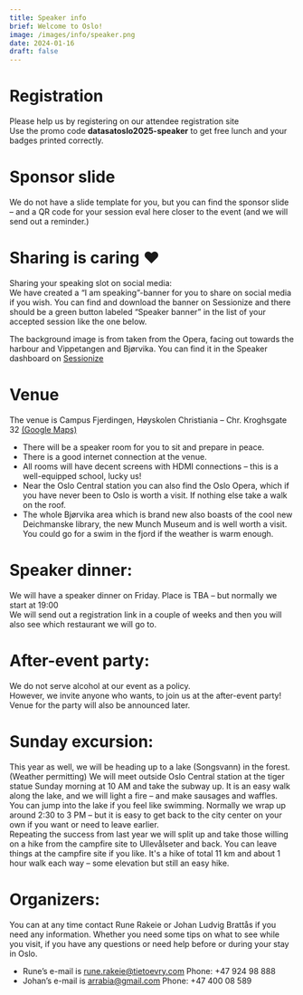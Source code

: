 ```yaml
---
title: Speaker info
brief: Welcome to Oslo!
image: /images/info/speaker.png
date: 2024-01-16
draft: false
---
```

# Registration
Please help us by registering on our attendee registration site  
Use the promo code **datasatoslo2025-speaker** to get free lunch and your badges printed correctly.

# Sponsor slide
We do not have a slide template for you, but you can find the sponsor slide – and a QR code for your session eval here closer to the event (and we will send out a reminder.)

# Sharing is caring :heart:
Sharing your speaking slot on social media:  
We have created a “I am speaking”-banner for you to share on social media if you wish. You can find and download the banner on Sessionize and there should be a green button labeled “Speaker banner” in the list of your accepted session like the one below.

The background image is from taken from the Opera, facing out towards the harbour and Vippetangen and Bjørvika. You can find it in the Speaker dashboard on <a href="https://sessionize.com/data-saturday-oslo-2024/dashboard" target="_blank">Sessionize</a>  

# Venue
The venue is Campus Fjerdingen, Høyskolen Christiania – Chr. Kroghsgate 32 <a href="https://goo.gl/maps/mTpfZhegAyJaAZoXA" target="_blank">(Google Maps)</a>   

* There will be a speaker room for you to sit and prepare in peace.
* There is a good internet connection at the venue.
* All rooms will have decent screens with HDMI connections – this is a well-equipped school, lucky us!
* Near the Oslo Central station you can also find the Oslo Opera, which if you have never been to Oslo is worth a visit. If nothing else take a walk on the roof.
* The whole Bjørvika area which is brand new also boasts of the cool new Deichmanske library, the new Munch Museum and is well worth a visit. You could go for a swim in the fjord if the weather is warm enough.

# Speaker dinner:
We will have a speaker dinner on Friday. Place is TBA – but normally we start at 19:00  
We will send out a registration link in a couple of weeks and then you will also see which restaurant we will go to.

# After-event party:
We do not serve alcohol at our event as a policy.  
However, we invite anyone who wants, to join us at the after-event party! Venue for the party will also be announced later.

# Sunday excursion:
This year as well, we will be heading up to a lake (Songsvann) in the forest. (Weather permitting) We will meet outside Oslo Central station at the tiger statue Sunday morning at 10 AM and take the subway up. It is an easy walk along the lake, and we will light a fire – and make sausages and waffles.  
You can jump into the lake if you feel like swimming. Normally we wrap up around 2:30 to 3 PM – but it is easy to get back to the city center on your own if you want or need to leave earlier.  
Repeating the success from last year we will split up and take those willing on a hike from the campfire site to Ullevålseter and back. You can leave things at the campfire site if you like. It's a hike of total 11 km and about 1 hour walk each way – some elevation but still an easy hike.  

# Organizers:
You can at any time contact Rune Rakeie or Johan Ludvig Brattås if you need any information. Whether you need some tips on what to see while you visit, if you have any questions or need help before or during your stay in Oslo.
* Rune’s e-mail is rune.rakeie@tietoevry.com Phone: +47 924 98 888
* Johan’s e-mail is arrabia@gmail.com Phone: +47 400 08 589
